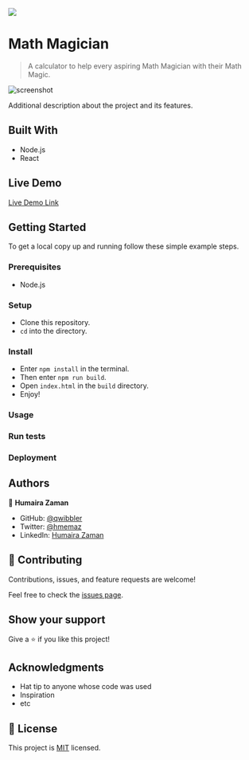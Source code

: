 ![](https://img.shields.io/badge/Microverse-blueviolet)

# Math Magician

> A calculator to help every aspiring Math Magician with their Math Magic.

![screenshot](./app_screenshot.png)

Additional description about the project and its features.

## Built With

- Node.js
- React

## Live Demo

[Live Demo Link](https://livedemo.com)


## Getting Started

To get a local copy up and running follow these simple example steps.

### Prerequisites
- Node.js

### Setup
- Clone this repository.
- `cd` into the directory.

### Install
- Enter `npm install` in the terminal.
- Then enter `npm run build`.
- Open `index.html` in the `build` directory.
- Enjoy!

### Usage

### Run tests

### Deployment



## Authors

👤 **Humaira Zaman**

- GitHub: [@qwibbler](https://github.com/qwibbler)
- Twitter: [@hmemaz](https://twitter.com/hmemaz)
- LinkedIn: [Humaira Zaman](https://www.linkedin.com/in/hmemaz1994/)

## 🤝 Contributing

Contributions, issues, and feature requests are welcome!

Feel free to check the [issues page](../../issues/).

## Show your support

Give a ⭐️ if you like this project!

## Acknowledgments

- Hat tip to anyone whose code was used
- Inspiration
- etc

## 📝 License

This project is [MIT](./MIT.md) licensed.
